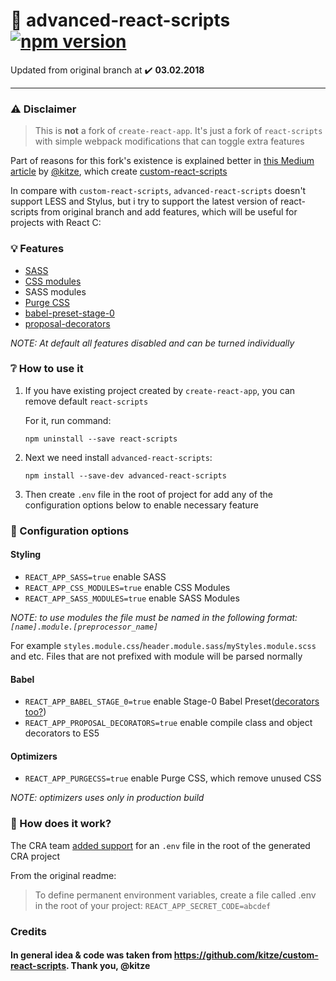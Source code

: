 # :strawberry: advanced-react-scripts [![npm version](https://img.shields.io/npm/v/advanced-react-scripts.svg)](https://www.npmjs.com/package/advanced-react-scripts)

Updated from original branch at :heavy_check_mark: **03.02.2018**

---

### ⚠️ Disclaimer
> This is **not** a fork of `create-react-app`. It's just a fork of `react-scripts` with simple webpack modifications that can toggle extra features

Part of reasons for this fork's existence is explained better in [this Medium article](https://medium.com/@kitze/configure-create-react-app-without-ejecting-d8450e96196a) by [@kitze](https://github.com/kitze), which create [custom-react-scripts](https://github.com/kitze/custom-react-scripts)

In compare with `custom-react-scripts`, `advanced-react-scripts` doesn't support LESS and Stylus, but i try to support the latest version of react-scripts from original branch and add features, which will be useful for projects with React C:

### 💡 Features
* [SASS](https://sass-lang.com)
* [CSS modules](https://github.com/gajus/react-css-modules#css-modules)
* SASS modules
* [Purge CSS](https://github.com/FullHuman/purgecss)
* [babel-preset-stage-0](https://babeljs.io/docs/plugins/preset-stage-0/)
* [proposal-decorators](https://github.com/babel/babel/tree/master/packages/babel-plugin-proposal-decorators)

*NOTE: At default all features disabled and can be turned individually*

### ❔ How to use it

1. If you have existing project created by `create-react-app`, you can remove default `react-scripts`

   For it, run command:

   `npm uninstall --save react-scripts`

2. Next we need install `advanced-react-scripts`:

   `npm install --save-dev advanced-react-scripts`

3. Then create `.env` file in the root of project for add any of the configuration options below to enable necessary feature

### 📝 Configuration options

#### Styling

- `REACT_APP_SASS=true`  enable SASS
- `REACT_APP_CSS_MODULES=true`  enable CSS Modules 
- `REACT_APP_SASS_MODULES=true`  enable SASS Modules

*NOTE: to use modules the file must be named in the following format: `[name].module.[preprocessor_name]`*

For example `styles.module.css`/`header.module.sass`/`myStyles.module.scss` and etc. Files that are not prefixed with module will be parsed normally

#### Babel

- `REACT_APP_BABEL_STAGE_0=true`  enable Stage-0 Babel Preset([decorators too?](https://babeljs.io/docs/plugins/transform-decorators/))
- `REACT_APP_PROPOSAL_DECORATORS=true`  enable compile class and object decorators to ES5

#### Optimizers

- `REACT_APP_PURGECSS=true`  enable Purge CSS, which remove unused CSS

*NOTE: optimizers uses only in production build*

### :mag_right: How does it work?

The CRA team [added support](https://github.com/facebookincubator/create-react-app/blob/master/packages/react-scripts/template/README.md#adding-development-environment-variables-in-env) for an `.env` file in the root of the generated CRA project

From the original readme:
> To define permanent environment variables, create a file called .env in the root of your project:
> `REACT_APP_SECRET_CODE=abcdef`

### Credits

#### In general idea & code was taken from https://github.com/kitze/custom-react-scripts. Thank you, @kitze
